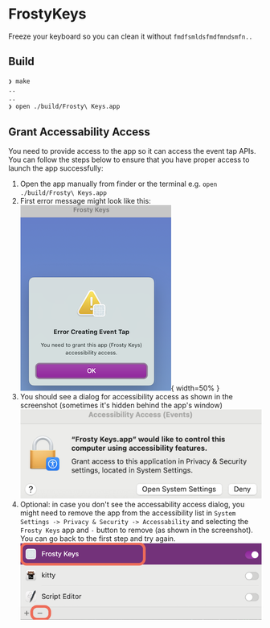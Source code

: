# FrostyKeys

Freeze your keyboard so you can clean it without `fmdfsmldsfmdfmndsmfn..`

## Build

```bash
❯ make
..
..
❯ open ./build/Frosty\ Keys.app
```

## Grant Accessability Access

You need to provide access to the app so it can access the event tap APIs. You can follow the steps below to ensure that you have proper access to launch the app successfully:

1. Open the app manually from finder or the terminal e.g. `open ./build/Frosty\ Keys.app`
1. First error message might look like this:
![Error Creating Event Tap](images/error_creating_event_tap.png){ width=50% }
1. You should see a dialog for accessibility  access as shown in the screenshot (sometimes it's hidden behind the app's window)
![Access](images/access.png)
1. Optional: in case you don't see the accessability access dialog, you might need to remove the app from the accessibility list in
`System Settings -> Privacy & Security -> Accessability` and selecting the `Frosty Keys` app and `-` button to remove (as shown in the screenshot). You can go back to the first step and try again.
![Remove the App](./images/RemoveApp.png)